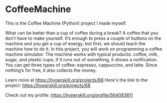# CoffeeMachine
This is the Coffee Machine (Python) project I made myself.

What can be better than a cup of coffee during a break? A coffee that you don’t have to make yourself. It’s enough to press a couple of buttons on the machine and you get a cup of energy; but first, we should teach the machine how to do it. In this project, you will work on programming a coffee machine simulator. The machine works with typical products: coffee, milk, sugar, and plastic cups; if it runs out of something, it shows a notification. You can get three types of coffee: espresso, cappuccino, and latte. Since nothing’s for free, it also collects the money.



Learn more at https://hyperskill.org/projects/68
Here's the link to the project: https://hyperskill.org/projects/68

Check out my profile: https://hyperskill.org/profile/564083811
